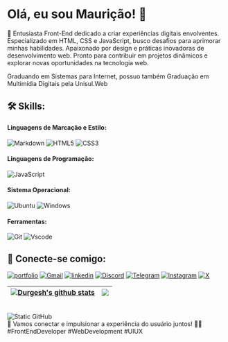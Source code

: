 # Olá, eu sou Maurição! 👋
🚀 Entusiasta Front-End dedicado a criar experiências digitais envolventes. Especializado em HTML, CSS e JavaScript, busco desafios para aprimorar minhas habilidades. Apaixonado por design e práticas inovadoras de desenvolvimento web. Pronto para contribuir em projetos dinâmicos e explorar novas oportunidades na tecnologia web. <br>

Graduando em Sistemas para Internet, possuo também Graduação em Multimídia Digitais pela Unisul.Web

## 🛠 Skills:

#### Linguagens de Marcação e Estilo:
![Markdown](https://img.shields.io/badge/Markdown-000?style=for-the-badge&logo=markdown)
![HTML5](https://img.shields.io/badge/HTML5-E34F26?style=for-the-badge&logo=html5&logoColor=white)
![CSS3](https://img.shields.io/badge/CSS3-1572B6?style=for-the-badge&logo=css3&logoColor=white)
#### Linguagens de Programação:
![JavaScript](https://img.shields.io/badge/JavaScript-F7DF1E?style=for-the-badge&logo=javascript&logoColor=black)
#### Sistema Operacional:
![Ubuntu](https://img.shields.io/badge/Ubuntu-35495E?style=for-the-badge&logo=ubuntu&logoColor=2CA5E0)
![Windows](https://img.shields.io/badge/Windows-000?style=for-the-badge&logo=windows&logoColor=2CA5E0)
#### Ferramentas:
![Git](https://img.shields.io/badge/GIT-E44C30?style=for-the-badge&logo=git&logoColor=white)
![Vscode](https://img.shields.io/badge/Vscode-007ACC?style=for-the-badge&logo=visual-studio-code&logoColor=white)

## 🔗 Conecte-se comigo:

<p align = "center">

[![portfolio](https://img.shields.io/badge/my_portfolio-000?style=for-the-badge&logo=ko-fi&logoColor=white)](https://katherineoelsner.com/)
[![Gmail](https://img.shields.io/badge/Gmail-333333?style=for-the-badge&logo=gmail&logoColor=red)](mailto:SEUGMAIL)
[![linkedin](https://img.shields.io/badge/linkedin-0A66C2?style=for-the-badge&logo=linkedin&logoColor=white)](www.linkedin.com/in/d-mauricio-freitas)
[![Discord](https://img.shields.io/badge/Discord-7289DA?style=for-the-badge&logo=discord&logoColor=white)](https://discord.com/channels/@SEUUSERNAME/)
[![Telegram](https://img.shields.io/badge/Telegram-000?style=for-the-badge&logo=telegram&logoColor=2CA5E0)](https://t.me/SEUUSERNAME)
[![Instagram](https://img.shields.io/badge/-Instagram-%23E4405F?style=for-the-badge&logo=instagram&logoColor=white)](https://www.instagram.com/SEUUSERNAME/)
[![X](https://img.shields.io/badge/X-000?style=for-the-badge&logo=x)](https://x.com/SEUUSERNAME)

</p>


| <a href="https://github.com/anuraghazra/github-readme-stats"><img align="center" src="https://github-readme-stats.vercel.app/api?username=mauriciodfreitas&theme=graywhite&show_icons=true&hide_border=true" alt="Durgesh's github stats" /></a> | <a href="https://github.com/anuraghazra/github-readme-stats"><img align="center" src="https://github-readme-stats.vercel.app/api/top-langs/?username=mauriciodfreitas&theme=graywhite&layout=compact&hide_border=true" /></a> |
| ------------- | ------------- |

<!--
[![Anurag's GitHub stats](https://github-readme-stats.vercel.app/api?username=mauriciodfreitas)](https://github.com/anuraghazra/github-readme-stats)

&show_icons=true&include_all_commits=true&theme=buefy&hide_border=true
&layout=compact&theme=buefy&hide_border=true
-->


<!--
<img align='right' src="https://github-readme-stats.vercel.app/api?username=mauriciodfreitas&show_icons=true&title_color=783c00&text_color=af552e&icon_color=783c00&bg_color=f8efd4&cache_seconds=2300" alt="ilustração do status do github">

[![GitHub Streak](https://streak-stats.demolab.com/?user=mauriciodfreitas&theme=bear&background=000&border=30A3DC&dates=FFF)](https://git.io/streak-stats)
-->


<!-- 
----
[<img src="https://github-profile-trophy.vercel.app/?username=durgeshsamariya&row=2&column=3" />](https://github.com/ryo-ma/github-profile-trophy)
[<img src="https://github-readme-stats.vercel.app/api?username=durgeshsamariya&theme=algolia&count_private=true&include_all_commits=true&show_icons=true" />](https://github.com/anuraghazra/github-readme-stats)
[![GitHub Streak](https://github-readme-streak-stats.herokuapp.com/?user=durgeshsamariya&theme=dark)](https://github.com/DenverCoder1/github-readme-streak-stats)
[![Durgesh's Top Langs](https://github-readme-stats.vercel.app/api/top-langs/?username=themlphdstudent&theme=algolia&hide=Jupyter&layout=compact&show_icons=true)](https://github.com/anuraghazra/github-readme-stats)
 -->

<!--
**themlphdstudent/themlphdstudent** is a ✨ _special_ ✨ repository because its `README.md` (this file) appears on your GitHub profile.

## Outras seções comuns em perfis do GitHub
👩‍💻 Trabalho atualmente na/no...<br>
🧠 Estou aprendendo...<br>
👯‍♀️ Procuro colaborar em...<br>
🤔 Procuro ajuda com...<br>
💬 Me pergunte sobre...<br>
📫 Como entrar em contato comigo...<br>
😄 Pronomes...<br>
⚡️ Fatos engraçados...
-->

<br>
<img src="https://img.shields.io/static/v1?label=Overview&message=M A U R I Ç Ã O&color=f8efd4&style=for-the-badge&logo=GitHub" alt="Static GitHub">
<br>
🚀 Vamos conectar e impulsionar a experiência do usuário juntos! 👨‍💻 <br>
#FrontEndDeveloper #WebDevelopment #UIUX

<!---
mauriciodfreitas/mauriciodfreitas is a ✨ special ✨ repository because its `README.md` (this file) appears on your GitHub profile.
You can click the Preview link to take a look at your changes.
--->
